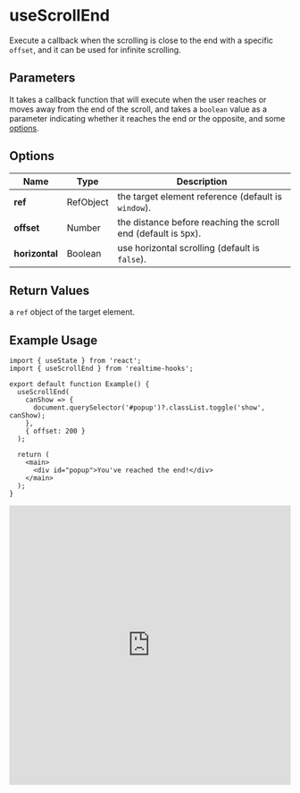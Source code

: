 # useScrollEnd

Execute a callback when the scrolling is close to the end with a specific `offset`, and it can be used for infinite scrolling.

## Parameters

It takes a callback function that will execute when the user reaches or moves away from the end of the scroll, and takes a `boolean` value as a parameter indicating whether it reaches the end or the opposite, and some [options](#options).

## Options

| Name           | Type      | Description                                                     |
| -------------- | --------- | --------------------------------------------------------------- |
| **ref**        | RefObject | the target element reference (default is `window`).             |
| **offset**     | Number    | the distance before reaching the scroll end (default is `5`px). |
| **horizontal** | Boolean   | use horizontal scrolling (default is `false`).                  |

## Return Values

a `ref` object of the target element.

## Example Usage

```tsx
import { useState } from 'react';
import { useScrollEnd } from 'realtime-hooks';

export default function Example() {
  useScrollEnd(
    canShow => {
      document.querySelector('#popup')?.classList.toggle('show', canShow);
    },
    { offset: 200 }
  );

  return (
    <main>
      <div id="popup">You've reached the end!</div>
    </main>
  );
}
```

<iframe src="https://codesandbox.io/embed/usescrollend-cpxcgv?fontsize=14&hidenavigation=1&module=%2Fsrc%2FComponent.tsx&theme=dark" style="width:100%; height:500px; border:0; overflow:hidden;" title="useScrollEnd" allow="accelerometer; ambient-light-sensor; camera; encrypted-media; geolocation; gyroscope; hid; microphone; midi; payment; usb; vr; xr-spatial-tracking" sandbox="allow-forms allow-modals allow-popups allow-presentation allow-same-origin allow-scripts"></iframe>
